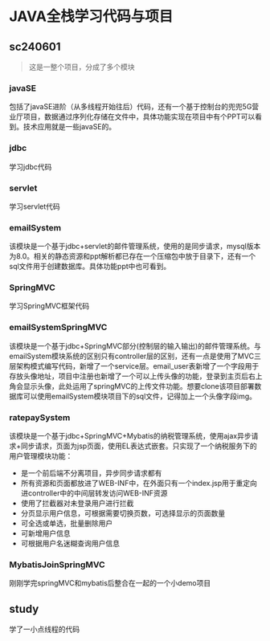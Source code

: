 # JAVA全栈学习代码与项目

## sc240601

> 这是一整个项目，分成了多个模块

### javaSE

包括了javaSE进阶（从多线程开始往后）代码，还有一个基于控制台的兜兜5G营业厅项目，数据通过序列化存储在文件中，具体功能实现在项目中有个PPT可以看到。技术应用就是一些javaSE的。

### jdbc

学习jdbc代码

### servlet

学习servlet代码

### emailSystem

该模块是一个基于jdbc+servlet的邮件管理系统，使用的是同步请求，mysql版本为8.0。相关的静态资源和ppt解析都已存在一个压缩包中放于目录下，还有一个sql文件用于创建数据库。具体功能ppt中也可看到。

### SpringMVC

学习SpringMVC框架代码

### emailSystemSpringMVC

该模块是一个基于jdbc+SpringMVC部分(控制层的输入输出)的邮件管理系统。与emailSystem模块系统的区别只有controller层的区别，还有一点是使用了MVC三层架构模式编写代码，新增了一个service层。email_user表新增了一个字段用于存放头像地址，项目中注册也新增了一个可以上传头像的功能，登录到主页后右上角会显示头像，此处运用了springMVC的上传文件功能。想要clone该项目部署数据库可以使用emailSystem模块项目下的sql文件，记得加上一个头像字段img。

### ratepaySystem

该模块是一个基于jdbc+SpringMVC+Mybatis的纳税管理系统，使用ajax异步请求+同步请求，页面为jsp页面，使用EL表达式嵌套。只实现了一个纳税服务下的用户管理模块功能：

- 是一个前后端不分离项目，异步同步请求都有
- 所有资源和页面都放进了WEB-INF中，在外面只有一个index.jsp用于重定向进controller中的中间层转发访问WEB-INF资源
- 使用了拦截器对未登录用户进行拦截
- 分页显示用户信息，可根据需要切换页数，可选择显示的页面数量
- 可全选或单选，批量删除用户
- 可新增用户信息
- 可根据用户名迷糊查询用户信息

### MybatisJoinSpringMVC

刚刚学完springMVC和mybatis后整合在一起的一个小demo项目

## study

学了一小点线程的代码